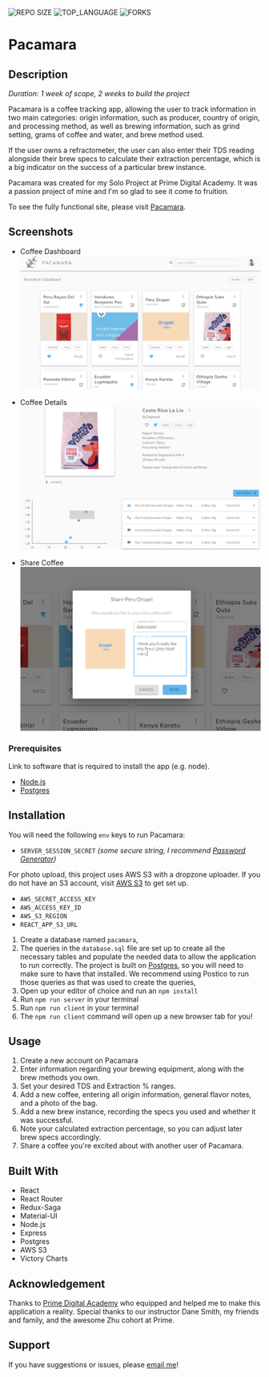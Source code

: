 ![REPO SIZE](https://img.shields.io/github/languages/code-size/percburk/pacamara?style=flat-square)
![TOP_LANGUAGE](https://img.shields.io/github/languages/top/percburk/pacamara?style=flat-square)
![FORKS](https://img.shields.io/github/forks/percburk/pacamara?style=social)

# Pacamara

## Description

_Duration: 1 week of scope, 2 weeks to build the project_

Pacamara is a coffee tracking app, allowing the user to track information in two
main categories: origin information, such as producer, country of origin, and processing method,
as well as brewing information, such as grind setting, grams of coffee and water,
and brew method used.

If the user owns a refractometer, the user can also enter their TDS reading alongside their brew
specs to calculate their extraction percentage, which is a big indicator on the success of a 
particular brew instance.

Pacamara was created for my Solo Project at Prime Digital Academy. It was a passion project of 
mine and I'm so glad to see it come to fruition.

To see the fully functional site, please visit [Pacamara](https://quiet-forest-05735.herokuapp.com/).

## Screenshots

- Coffee Dashboard
![dashboard](documentation/images/dashboard.png)

- Coffee Details
![coffee-details](documentation/images/coffee-details.png)

- Share Coffee
![share-coffee](documentation/images/share-coffee.png)


### Prerequisites

Link to software that is required to install the app (e.g. node).

- [Node.js](https://nodejs.org/en/)
- [Postgres](https://www.postgresql.org/)

## Installation

You will need the following `env` keys to run Pacamara:
- `SERVER_SESSION_SECRET` _(some secure string, I recommend [Password Generator](https://passwordsgenerator.net/))_

For photo upload, this project uses AWS S3 with a dropzone uploader. If you do not have an S3 account,
visit [AWS S3](https://aws.amazon.com/s3/getting-started/) to get set up.
- `AWS_SECRET_ACCESS_KEY`
- `AWS_ACCESS_KEY_ID`
- `AWS_S3_REGION`
- `REACT_APP_S3_URL`

1. Create a database named `pacamara`,
2. The queries in the `database.sql` file are set up to create all the necessary tables and populate the needed data to allow the application to run correctly. The project is built on [Postgres](https://www.postgresql.org/download/), so you will need to make sure to have that installed. We recommend using Postico to run those queries as that was used to create the queries, 
3. Open up your editor of choice and run an `npm install`
4. Run `npm run server` in your terminal
5. Run `npm run client` in your terminal
6. The `npm run client` command will open up a new browser tab for you!

## Usage

1. Create a new account on Pacamara
2. Enter information regarding your brewing equipment, along with the brew methods you own.
3. Set your desired TDS and Extraction % ranges.
4. Add a new coffee, entering all origin information, general flavor notes, and a photo of the bag.
5. Add a new brew instance, recording the specs you used and whether it was successful.
6. Note your calculated extraction percentage, so you can adjust later brew specs accordingly.
7. Share a coffee you're excited about with another user of Pacamara.


## Built With

- React
- React Router
- Redux-Saga
- Material-UI
- Node.js
- Express
- Postgres
- AWS S3
- Victory Charts

## Acknowledgement
Thanks to [Prime Digital Academy](www.primeacademy.io) who equipped and helped me to make this application a reality. Special thanks to our instructor Dane Smith, my friends and family,
and the awesome Zhu cohort at Prime.

## Support
If you have suggestions or issues, please [email me](kevinmburk@gmail.com)!